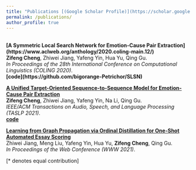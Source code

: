 ```yaml
---
title: "Publications [(Google Scholar Profile)](https://scholar.google.com.hk/citations?user=msx09eYAAAAJ&hl=zh-CN)"
permalink: /publications/
author_profile: true
---
```

<br>
<b>[A Symmetric Local Search Network for Emotion-Cause Pair Extraction](https://www.aclweb.org/anthology/2020.coling-main.12/)</b> <br>
<b>Zifeng Cheng</b>, Zhiwei Jiang, Yafeng Yin, Hua Yu, Qing Gu.<br>
<i>In Proceedings of the 28th International Conference on Computational Linguistics (COLING 2020)</i>.<br>
<b>[code](https://github.com/bigorange-Petrichor/SLSN)</b>

<b>[A Unified Target-Oriented Sequence-to-Sequence Model for Emotion-Cause Pair Extraction](https://www.aclweb.org/anthology/2020.coling-main.12/)</b> <br>
<b>Zifeng Cheng</b>, Zhiwei Jiang, Yafeng Yin, Na Li, Qing Gu.<br>
<i>IEEE/ACM Transactions on Audio, Speech, and Language Processing (TASLP 2021)</i>.<br>
<b>[code](https://github.com/zifengcheng/UTOS)</b>

<b>[Learning from Graph Propagation via Ordinal Distillation for One-Shot Automated Essay Scoring](https://dl.acm.org/doi/10.1145/3442381.3450017)</b> <br>
Zhiwei Jiang, Meng Liu, Yafeng Yin, Hua Yu, <b>Zifeng Cheng</b>, Qing Gu.<br>
<i>In Proceedings of the Web Conference (WWW 2021)</i>.






[\* denotes equal contribution]

